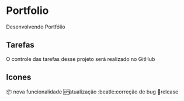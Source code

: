 # Portfolio
Desenvolvendo Portfólio 

## Tarefas

O controle das tarefas desse projeto será realizado no GitHub

## Icones

:package: nova funcionalidade
:up:atualização
:beatle:correção de bug
:checkered_flag:release